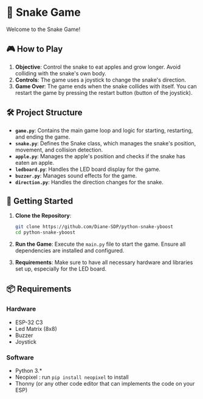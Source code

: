 # 🐍 Snake Game

Welcome to the Snake Game!

## 🎮 How to Play

1. **Objective**: Control the snake to eat apples and grow longer. Avoid colliding with the snake's own body.
2. **Controls**: The game uses a joystick to change the snake's direction.
3. **Game Over**: The game ends when the snake collides with itself. You can restart the game by pressing the restart button (button of the joystick).

## 🛠️ Project Structure

- **`game.py`**: Contains the main game loop and logic for starting, restarting, and ending the game.
- **`snake.py`**: Defines the Snake class, which manages the snake's position, movement, and collision detection.
- **`apple.py`**: Manages the apple's position and checks if the snake has eaten an apple.
- **`ledboard.py`**: Handles the LED board display for the game.
- **`buzzer.py`**: Manages sound effects for the game.
- **`direction.py`**: Handles the direction changes for the snake.

## 🚀 Getting Started

1. **Clone the Repository**:

   ```bash
   git clone https://github.com/Diane-SDP/python-snake-yboost
   cd python-snake-yboost
   ```

2. **Run the Game**:
   Execute the `main.py` file to start the game. Ensure all dependencies are installed and configured.

3. **Requirements**:
   Make sure to have all necessary hardware and libraries set up, especially for the LED board.

## 📦 Requirements

### Hardware

- ESP-32 C3
- Led Matrix (8x8)
- Buzzer
- Joystick

### Software

- Python 3.*
- Neopixel : run ```pip install neopixel``` to install
- Thonny (or any other code editor that can implements the code on your ESP)
